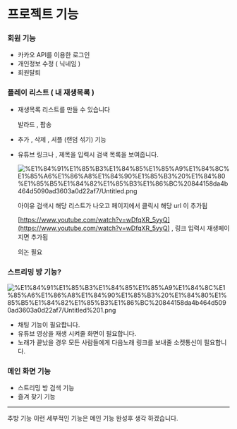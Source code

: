 # 프로젝트 기능

### 회원 기능

- 카카오 API를 이용한 로그인
- 개인정보 수정 ( 닉네임 )
- 회원탈퇴

### 플레이 리스트 ( 내 재생목록 )

- 재생목록 리스트를 만들 수 있습니다

    발라드 , 팝송 

- 추가 , 삭제 , 셔플 (랜덤 섞기) 기능
- 유튜브 링크나 , 제목을 입력시 검색 목록을 보여줍니다.

    ![%E1%84%91%E1%85%B3%E1%84%85%E1%85%A9%E1%84%8C%E1%85%A6%E1%86%A8%E1%84%90%E1%85%B3%20%E1%84%80%E1%85%B5%E1%84%82%E1%85%B3%E1%86%BC%20844158da4b464d5090ad3603a0d22af7/Untitled.png](%E1%84%91%E1%85%B3%E1%84%85%E1%85%A9%E1%84%8C%E1%85%A6%E1%86%A8%E1%84%90%E1%85%B3%20%E1%84%80%E1%85%B5%E1%84%82%E1%85%B3%E1%86%BC%20844158da4b464d5090ad3603a0d22af7/Untitled.png)

    아이유 검색시 해당 리스트가 나오고 페이지에서 클릭시 해당 url 이 추가됨

    [https://www.youtube.com/watch?v=wDfqXR_5yyQ](https://www.youtube.com/watch?v=wDfqXR_5yyQ) , 링크 입력시 재생페이지면 추가됨

    의논 필요

### 스트리밍 방 기능?

![%E1%84%91%E1%85%B3%E1%84%85%E1%85%A9%E1%84%8C%E1%85%A6%E1%86%A8%E1%84%90%E1%85%B3%20%E1%84%80%E1%85%B5%E1%84%82%E1%85%B3%E1%86%BC%20844158da4b464d5090ad3603a0d22af7/Untitled%201.png](%E1%84%91%E1%85%B3%E1%84%85%E1%85%A9%E1%84%8C%E1%85%A6%E1%86%A8%E1%84%90%E1%85%B3%20%E1%84%80%E1%85%B5%E1%84%82%E1%85%B3%E1%86%BC%20844158da4b464d5090ad3603a0d22af7/Untitled%201.png)

- 채팅 기능이 필요합니다.
- 유튜브 영상을 재생 시켜줄 화면이 필요합니다.
- 노래가 끝났을 경우 모든 사람들에게 다음노래 링크를 보내줄 소켓통신이 필요합니다.

### 메인 화면 기능

- 스트리밍 방 검색 기능
- 즐겨 찾기 기능

---

추방 기능 이런 세부적인 기능은 메인 기능 완성후 생각 하겠습니다.
